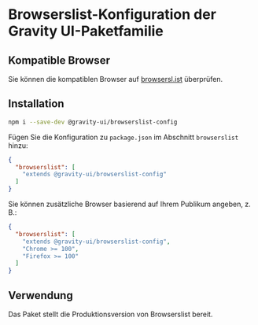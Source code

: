 # Browserslist-Konfiguration der Gravity UI-Paketfamilie

## Kompatible Browser

Sie können die kompatiblen Browser auf [browsersl.ist](https://browsersl.ist/#q=last%202%20major%20versions%20and%20last%202%20years%20and%20fully%20supports%20es6%20and%20%3E%200.05%25%0Anot%20dead%0Anot%20op_mini%20all%0Anot%20and_qq%20%3E%200%0Anot%20and_uc%20%3E%200%0AFirefox%20ESR%0AChrome%20%3E%200%20and%20last%202%20years%20and%20%3E%200.05%25%0ASafari%20%3E%200%20and%20last%202%20years%20and%20%3E%200.05%25%0AFirefox%20%3E%200%20and%20last%202%20years%20and%20%3E%200.01%25) überprüfen.

## Installation

```bash
npm i --save-dev @gravity-ui/browserslist-config
```

Fügen Sie die Konfiguration zu `package.json` im Abschnitt `browserslist` hinzu:

```json
{
  "browserslist": [
    "extends @gravity-ui/browserslist-config"
  ]
}
```

Sie können zusätzliche Browser basierend auf Ihrem Publikum angeben, z. B.:

```json
{
  "browserslist": [
    "extends @gravity-ui/browserslist-config",
    "Chrome >= 100",
    "Firefox >= 100"
  ]
}
```

## Verwendung

Das Paket stellt die Produktionsversion von Browserslist bereit.